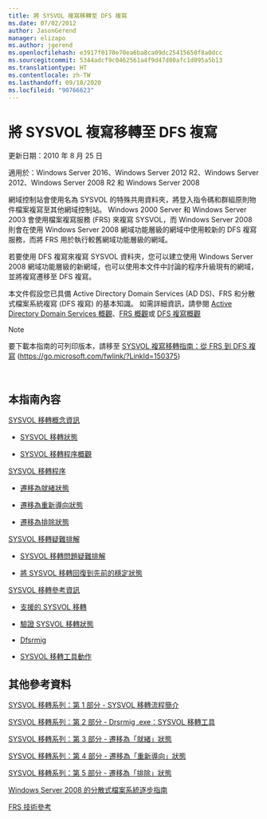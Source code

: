 ```yaml
---
title: 將 SYSVOL 複寫移轉至 DFS 複寫
ms.date: 07/02/2012
author: JasonGerend
manager: elizapo
ms.author: jgerend
ms.openlocfilehash: e3917f0170e70ea6ba8ca09dc25415650f8a0dcc
ms.sourcegitcommit: 5344adcf9c0462561a4f9d47d80afc1d095a5b13
ms.translationtype: HT
ms.contentlocale: zh-TW
ms.lasthandoff: 09/18/2020
ms.locfileid: "90766623"
---
```

# <a name="migrate-sysvol-replication-to-dfs-replication"></a>將 SYSVOL 複寫移轉至 DFS 複寫


更新日期：2010 年 8 月 25 日

適用於：Windows Server 2016、Windows Server 2012 R2、Windows Server 2012、Windows Server 2008 R2 和 Windows Server 2008

網域控制站會使用名為 SYSVOL 的特殊共用資料夾，將登入指令碼和群組原則物件檔案複寫至其他網域控制站。 Windows 2000 Server 和 Windows Server 2003 會使用檔案複寫服務 (FRS) 來複寫 SYSVOL，而 Windows Server 2008 則會在使用 Windows Server 2008 網域功能層級的網域中使用較新的 DFS 複寫服務，而將 FRS 用於執行較舊網域功能層級的網域。

若要使用 DFS 複寫來複寫 SYSVOL 資料夾，您可以建立使用 Windows Server 2008 網域功能層級的新網域，也可以使用本文件中討論的程序升級現有的網域，並將複寫遷移至 DFS 複寫。

本文件假設您已具備 Active Directory Domain Services (AD DS)、FRS 和分散式檔案系統複寫 (DFS 複寫) 的基本知識。 如需詳細資訊，請參閱 [Active Directory Domain Services 概觀](https://go.microsoft.com/fwlink/?linkid=147787)、[FRS 概觀](https://go.microsoft.com/fwlink/?linkid=121763)或 [DFS 複寫概觀](https://go.microsoft.com/fwlink/?linkid=121762)


> [!NOTE]
> 要下載本指南的可列印版本，請移至 <a href="https://go.microsoft.com/fwlink/?linkid=150375">SYSVOL 複寫移轉指南：從 FRS 到 DFS 複寫</a> (https://go.microsoft.com/fwlink/?LinkId=150375)
<br>


## <a name="in-this-guide"></a>本指南內容

[SYSVOL 移轉概念資訊](/previous-versions/windows/it-pro/windows-server-2008-r2-and-2008/dd640170(v=ws.10))

  - [SYSVOL 移轉狀態](/previous-versions/windows/it-pro/windows-server-2008-r2-and-2008/dd641052(v=ws.10))

  - [SYSVOL 移轉程序概觀](/previous-versions/windows/it-pro/windows-server-2008-r2-and-2008/dd639809(v=ws.10))


[SYSVOL 移轉程序](/previous-versions/windows/it-pro/windows-server-2008-r2-and-2008/dd639860(v=ws.10))

  - [遷移為就緒狀態](/previous-versions/windows/it-pro/windows-server-2008-r2-and-2008/dd641193(v=ws.10))

  - [遷移為重新導向狀態](/previous-versions/windows/it-pro/windows-server-2008-r2-and-2008/dd641340(v=ws.10))

  - [遷移為排除狀態](/previous-versions/windows/it-pro/windows-server-2008-r2-and-2008/dd640254(v=ws.10))


[SYSVOL 移轉疑難排解](/previous-versions/windows/it-pro/windows-server-2008-r2-and-2008/dd640395(v=ws.10))

  - [SYSVOL 移轉問題疑難排解](/previous-versions/windows/it-pro/windows-server-2008-r2-and-2008/dd639976(v=ws.10))

  - [將 SYSVOL 移轉回復到先前的穩定狀態](/previous-versions/windows/it-pro/windows-server-2008-r2-and-2008/dd640509(v=ws.10))


[SYSVOL 移轉參考資訊](/previous-versions/windows/it-pro/windows-server-2008-r2-and-2008/dd640293(v=ws.10))

  - [支援的 SYSVOL 移轉](/previous-versions/windows/it-pro/windows-server-2008-r2-and-2008/dd639854(v=ws.10))

  - [驗證 SYSVOL 移轉狀態](/previous-versions/windows/it-pro/windows-server-2008-r2-and-2008/dd639789(v=ws.10))

  - [Dfsrmig](/previous-versions/windows/it-pro/windows-server-2008-r2-and-2008/dd641227(v=ws.10))

  - [SYSVOL 移轉工具動作](/previous-versions/windows/it-pro/windows-server-2008-r2-and-2008/dd639712(v=ws.10))


## <a name="additional-references"></a>其他參考資料

[SYSVOL 移轉系列：第 1 部分 - SYSVOL 移轉流程簡介](https://techcommunity.microsoft.com/t5/storage-at-microsoft/sysvol-migration-series-part-1-8211-introduction-to-the-sysvol/ba-p/423456)

[SYSVOL 移轉系列：第 2 部分 - Drsrmig .exe：SYSVOL 移轉工具](https://techcommunity.microsoft.com/t5/storage-at-microsoft/sysvol-migration-series-part-2-8211-dfsrmig-exe-the-sysvol/ba-p/423470)

[SYSVOL 移轉系列：第 3 部分 - 遷移為「就緒」狀態](https://techcommunity.microsoft.com/t5/storage-at-microsoft/sysvol-migration-series-part-3-migrating-to-the-prepared-state/ba-p/423503)

[SYSVOL 移轉系列：第 4 部分 - 遷移為「重新導向」狀態](https://techcommunity.microsoft.com/t5/storage-at-microsoft/sysvol-migration-series-part-4-8211-migrating-to-the-8216/ba-p/423514)

[SYSVOL 移轉系列：第 5 部分 - 遷移為「排除」狀態](https://techcommunity.microsoft.com/t5/storage-at-microsoft/sysvol-migration-series-part-5-8211-migrating-to-the-8216/ba-p/423516)

[Windows Server 2008 的分散式檔案系統逐步指南](/previous-versions/windows/it-pro/windows-server-2008-R2-and-2008/cc732863(v=ws.10))

[FRS 技術參考](/previous-versions/windows/it-pro/windows-server-2003/cc759297(v=ws.10))